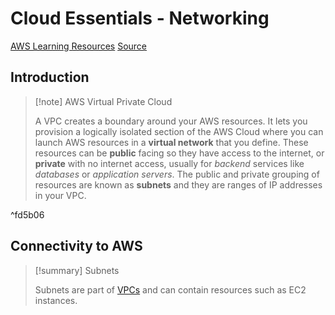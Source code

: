 # Cloud Essentials - Networking

[AWS Learning Resources](AWS%20Learning%20Resources.md)
[Source](https://explore.skillbuilder.aws/learn/course/134/play/99519/aws-cloud-practitioner-essentials)

## Introduction

> [!note] AWS Virtual Private Cloud
> 
> A VPC creates a boundary around your AWS resources. It lets you provision a logically isolated section of the AWS Cloud where you can launch AWS resources in a **virtual network** that you define. These resources can be **public** facing so they have access to the internet, or **private** with no internet access, usually for *backend* services like *databases* or *application servers*. The public and private grouping of resources are known as **subnets** and they are ranges of IP addresses in your VPC.

^fd5b06

## Connectivity to AWS

> [!summary] Subnets
> 
> Subnets are part of [VPCs](2.4%20Networking.md#^fd5b06) and can contain resources such as EC2 instances.

